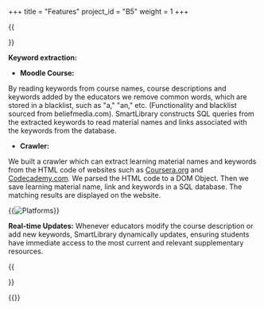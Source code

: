 +++
title = "Features"
project_id = "B5"
weight = 1
+++

{{<section title="Features">}}

**Keyword extraction:**

- **Moodle Course:**

By reading keywords from course names, course descriptions and keywords added by the educators we remove common words, which are stored in a blacklist, such as "a," "an," etc. (Functionality and blacklist sourced from beliefmedia.com). SmartLibrary constructs SQL queries from the extracted keywords to read material names and links associated with the keywords from the database.

- **Crawler:**

We built a crawler which can extract learning material names and keywords from the HTML code of websites such as [Coursera.org](https://www.coursera.org) and [Codecademy.com](https://www.codecademy.com). We parsed the HTML code to a DOM Object.  Then we save learning material name, link and keywords in a SQL database.
The matching results are displayed on the website.

{{<image src="platforms.jpg" alt="Platforms">}}


**Real-time Updates:**
Whenever educators modify the course description or add new keywords, SmartLibrary dynamically updates, ensuring students have immediate access to the most current and relevant supplementary resources.

{{</section>}}

{{<mediathek id="22a69c8fa189ccf999150ee20de5dd45" title="Promo Video">}}
